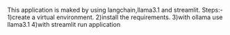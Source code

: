 This application is maked by using langchain,llama3.1 and streamlit.
Steps:-
1)create a virtual environment.
2)install the requirements.
3)with ollama use llama3.1
4)with streamlit run application
